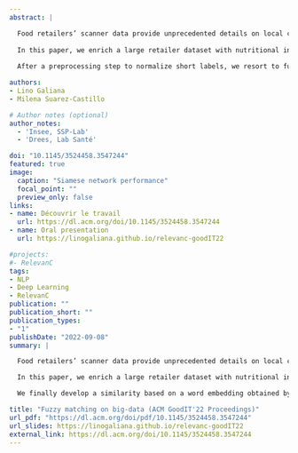 ```yaml
---
abstract: |

  Food retailers’ scanner data provide unprecedented details on local consumption, provided that product identifiers allow a linkage with features of interest, such as nutritional information.
  
  In this paper, we enrich a large retailer dataset with nutritional information extracted from crowd-sourced and administrative nutritional datasets. To compensate for imperfect matching through the barcode, we develop a methodology to efficiently match short textual descriptions.
  
  After a preprocessing step to normalize short labels, we resort to fuzzy matching based on several tokenizers (including n-grams) by querying an `ElasticSearch` customized index and validate candidates echos as matches with a Levensthein edit-distance and an embedding-based similarity measure created from a siamese neural network model. The pipeline is composed of several steps successively relaxing constraints to find relevant matching candidates.

authors:
- Lino Galiana
- Milena Suarez-Castillo

# Author notes (optional)
author_notes:
  - 'Insee, SSP-Lab'
  - 'Drees, Lab Santé'

doi: "10.1145/3524458.3547244"
featured: true
image:
  caption: "Siamese network performance"
  focal_point: ""
  preview_only: false
links:
- name: Découvrir le travail
  url: https://dl.acm.org/doi/10.1145/3524458.3547244
- name: Oral presentation
  url: https://linogaliana.github.io/relevanc-goodIT22

#projects:
#- RelevanC
tags:
- NLP
- Deep Learning
- RelevanC
publication: ""
publication_short: ""
publication_types:
- "1"
publishDate: "2022-09-08"
summary: |

  Food retailers’ scanner data provide unprecedented details on local consumption, provided that product identifiers allow a linkage with features of interest, such as nutritional information.

  In this paper, we enrich a large retailer dataset with nutritional information extracted from [`Open Food Facts`](https://fr.openfoodfacts.org/data), completed with the [`ANSES Ciqual`](https://ciqual.anses.fr/) dataset. To compensate for imperfect matching through the bar code, we develop a methodology to efficiently match short textual descriptions. After a preprocessing step to normalize short labels, we resort to fuzzy matching based on several tokenizers (including n-grams) by querying an `ElasticSearch` customized index and validate candidates echos as matches with a Levenstein edit-distances. The pipeline is composed of several steps successively relaxing constraints to find relevant matching candidates.

  We finally develop a similarity based on a word embedding obtained by training a Siamese neural network on bar code matches. This alternative measure is used to evaluate our final matching.

title: "Fuzzy matching on big-data (ACM GoodIT'22 Proceedings)"
url_pdf: "https://dl.acm.org/doi/pdf/10.1145/3524458.3547244"
url_slides: https://linogaliana.github.io/relevanc-goodIT22
external_link: https://dl.acm.org/doi/10.1145/3524458.3547244
---
```

